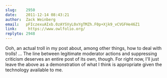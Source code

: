 ```yaml
---
slug:    2950
date:    2011-12-14 08:43:21
author:  Zack Weinberg
email:   pFIczexuAIxb.0zAYSVyL0xYgTMZh.F0p+Xjk9_vCVGFHe46Z1
link:     https://www.owlfolio.org/
replyto: 2948
---
```


Ooh, an actual troll in my post about, among other things, how to deal
with trolls!  ... The line between legitimate moderator actions and
suppressing criticism deserves an entire post of its own, though.  For
right now, I'll just leave the above as a demonstration of what I
think is appropriate given the technology available to me.
